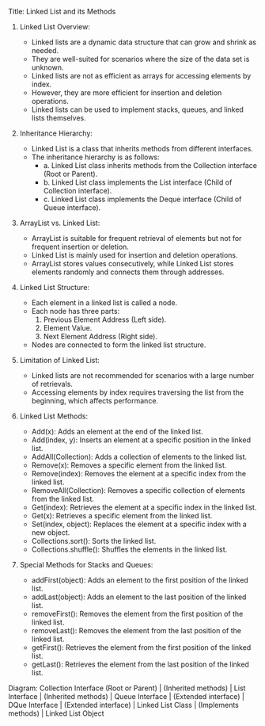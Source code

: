 Title: Linked List and its Methods

1. Linked List Overview:
   - Linked lists are a dynamic data structure that can grow and shrink as needed.
   - They are well-suited for scenarios where the size of the data set is unknown.
   - Linked lists are not as efficient as arrays for accessing elements by index.
   - However, they are more efficient for insertion and deletion operations.
   - Linked lists can be used to implement stacks, queues, and linked lists themselves.

2. Inheritance Hierarchy:
   - Linked List is a class that inherits methods from different interfaces.
   - The inheritance hierarchy is as follows:
     - a. Linked List class inherits methods from the Collection interface (Root or Parent).
     - b. Linked List class implements the List interface (Child of Collection interface).
     - c. Linked List class implements the Deque interface (Child of Queue interface).

3. ArrayList vs. Linked List:
   - ArrayList is suitable for frequent retrieval of elements but not for frequent insertion or deletion.
   - Linked List is mainly used for insertion and deletion operations.
   - ArrayList stores values consecutively, while Linked List stores elements randomly and connects them through addresses.

4. Linked List Structure:
   - Each element in a linked list is called a node.
   - Each node has three parts:
     1. Previous Element Address (Left side).
     2. Element Value.
     3. Next Element Address (Right side).
   - Nodes are connected to form the linked list structure.

5. Limitation of Linked List:
   - Linked lists are not recommended for scenarios with a large number of retrievals.
   - Accessing elements by index requires traversing the list from the beginning, which affects performance.

6. Linked List Methods:
   - Add(x): Adds an element at the end of the linked list.
   - Add(index, y): Inserts an element at a specific position in the linked list.
   - AddAll(Collection): Adds a collection of elements to the linked list.
   - Remove(x): Removes a specific element from the linked list.
   - Remove(index): Removes the element at a specific index from the linked list.
   - RemoveAll(Collection): Removes a specific collection of elements from the linked list.
   - Get(index): Retrieves the element at a specific index in the linked list.
   - Get(x): Retrieves a specific element from the linked list.
   - Set(index, object): Replaces the element at a specific index with a new object.
   - Collections.sort(): Sorts the linked list.
   - Collections.shuffle(): Shuffles the elements in the linked list.

7. Special Methods for Stacks and Queues:
   - addFirst(object): Adds an element to the first position of the linked list.
   - addLast(object): Adds an element to the last position of the linked list.
   - removeFirst(): Removes the element from the first position of the linked list.
   - removeLast(): Removes the element from the last position of the linked list.
   - getFirst(): Retrieves the element from the first position of the linked list.
   - getLast(): Retrieves the element from the last position of the linked list.

Diagram:
                            Collection Interface (Root or Parent)
                                     | (Inherited methods)
                                     |
                                 List Interface
                                     | (Inherited methods)
                                     |
                                Queue Interface
                                     | (Extended interface)
                                     |
                              DQue Interface
                                     | (Extended interface)
                                     |
                           Linked List Class
                              | (Implements methods)
                              |
                           Linked List Object
